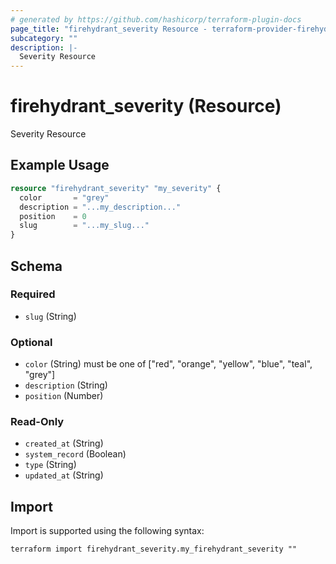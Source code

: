 ```yaml
---
# generated by https://github.com/hashicorp/terraform-plugin-docs
page_title: "firehydrant_severity Resource - terraform-provider-firehydrant"
subcategory: ""
description: |-
  Severity Resource
---
```


# firehydrant_severity (Resource)

Severity Resource

## Example Usage

```terraform
resource "firehydrant_severity" "my_severity" {
  color       = "grey"
  description = "...my_description..."
  position    = 0
  slug        = "...my_slug..."
}
```

<!-- schema generated by tfplugindocs -->
## Schema

### Required

- `slug` (String)

### Optional

- `color` (String) must be one of ["red", "orange", "yellow", "blue", "teal", "grey"]
- `description` (String)
- `position` (Number)

### Read-Only

- `created_at` (String)
- `system_record` (Boolean)
- `type` (String)
- `updated_at` (String)

## Import

Import is supported using the following syntax:

```shell
terraform import firehydrant_severity.my_firehydrant_severity ""
```
